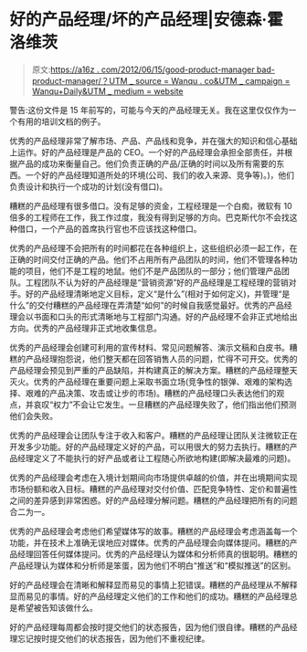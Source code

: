 # 好的产品经理/坏的产品经理|安德森·霍洛维茨

> 原文:[https://a16z . com/2012/06/15/good-product-manager bad-product-manager/？UTM _ source = Wanqu . co&UTM _ campaign = Wanqu+Daily&UTM _ medium = website](https://a16z.com/2012/06/15/good-product-managerbad-product-manager/?utm_source=wanqu.co&utm_campaign=Wanqu+Daily&utm_medium=website)

警告:这份文件是 15 年前写的，可能与今天的产品经理无关。我在这里仅仅作为一个有用的培训文档的例子。

优秀的产品经理非常了解市场、产品、产品线和竞争，并在强大的知识和信心基础上运作。好的产品经理是产品的 CEO。一个好的产品经理会承担全部责任，并根据产品的成功来衡量自己。他们负责正确的产品/正确的时间以及所有需要的东西。一个好的产品经理知道所处的环境(公司、我们的收入来源、竞争等)。)，他们负责设计和执行一个成功的计划(没有借口)。

糟糕的产品经理有很多借口。没有足够的资金，工程经理是一个白痴，微软有 10 倍多的工程师在工作，我工作过度，我没有得到足够的方向。巴克斯代尔不会找这种借口，一个产品的首席执行官也不应该找这种借口。

优秀的产品经理不会把所有的时间都花在各种组织上，这些组织必须一起工作，在正确的时间交付正确的产品。他们不占用所有产品团队的时间，他们不管理各种功能的项目，他们不是工程的地鼠。他们不是产品团队的一部分；他们管理产品团队。工程团队不认为好的产品经理是“营销资源”好的产品经理是工程经理的营销对手。好的产品经理清晰地定义目标，定义“是什么”(相对于如何定义)，并管理“是什么”的交付糟糕的产品经理在弄清楚“如何”的时候自我感觉最好。优秀的产品经理会以书面和口头的形式清晰地与工程部门沟通。好的产品经理不会非正式地给出方向。优秀的产品经理非正式地收集信息。

优秀的产品经理会创建可利用的宣传材料、常见问题解答、演示文稿和白皮书。糟糕的产品经理抱怨说，他们整天都在回答销售人员的问题，忙得不可开交。优秀的产品经理会预见到严重的产品缺陷，并构建真正的解决方案。糟糕的产品经理整天灭火。优秀的产品经理在重要问题上采取书面立场(竞争性的银弹、艰难的架构选择、艰难的产品决策、攻击或让步的市场)。糟糕的产品经理口头表达他们的观点，并哀叹“权力”不会让它发生。一旦糟糕的产品经理失败了，他们指出他们预测他们会失败。

优秀的产品经理会让团队专注于收入和客户。糟糕的产品经理让团队关注微软正在开发多少功能。好的产品经理定义好的产品，可以用很大的努力去执行。糟糕的产品经理定义了不能执行的好产品或者让工程随心所欲地构建(即解决最难的问题)。

优秀的产品经理会考虑在入境计划期间向市场提供卓越的价值，并在出境期间实现市场份额和收入目标。糟糕的产品经理对交付价值、匹配竞争特性、定价和普遍性之间的差异感到非常困惑。好的产品经理分解问题。糟糕的产品经理把所有的问题合二为一。

优秀的产品经理会考虑他们希望媒体写的故事。糟糕的产品经理会考虑涵盖每一个功能，并在技术上准确无误地应对媒体。优秀的产品经理会向媒体提问。糟糕的产品经理回答任何媒体提问。优秀的产品经理认为媒体和分析师真的很聪明。糟糕的产品经理认为媒体和分析师是笨蛋，因为他们不明白“推送”和“模拟推送”的区别。

好的产品经理会在清晰和解释显而易见的事情上犯错误。糟糕的产品经理从不解释显而易见的事情。好的产品经理定义他们的工作和他们的成功。糟糕的产品经理总是希望被告知该做什么。

好的产品经理每周都会按时提交他们的状态报告，因为他们很自律。糟糕的产品经理忘记按时提交他们的状态报告，因为他们不重视纪律。
